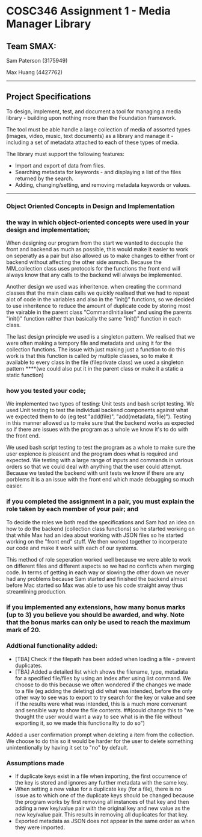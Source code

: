 # COSC346 Assignment 1 - Media Manager Library

## Team SMAX:

Sam Paterson (3175949)

Max Huang (4427762)

***

## Project Specifications

To design, implement, test, and document a tool for managing a media library - building upon
nothing more than the Foundation framework.

The tool must be able handle a large collection of media of assorted types (images, video, music,
text documents) as a library and manage it - including a set of metadata attached to each of these
 types of media.

The library must support the following features:

* Import and export of data from files.
* Searching metadata for keywords - and displaying a list of the files returned by the search.
* Adding, changing/setting, and removing metadata keywords or values.

***

### Object Oriented Concepts in Design and Implementation


### the way in which object-oriented concepts were used in your design and implementation;

When designing our program from the start we wanted to decouple the front and backend as much as possible, this would make it easier to work on seperatly as a pair but also allowed us to make changes to either front or backend without affecting the other side asmuch. Because the MM_collection class uses protocols for the functions the front end will always know that any calls to the backend will always be implemented.

Another design we used was inheritence. when creating the command classes that the main class calls we quickly realised that we had to repeat alot of code in the variables and also in the "init()" functions, so we decided to use inheritence to reduce the amount of duplicate code by storing most the vairable in the parent class "CommandInitialiser" and using the parents "init()" function raither than basically the same "init()" function in each class.

The last design principle we used is a singleton pattern. We realised that we were often making a tempory file and metadata and using it for the collection functions. The issue with just making just a function to do this work is that this function is called by multiple classes, so to make it available to every class in the file (fileprivate class) we used a singleton pattern ****(we could also put it in the parent class or make it a static a static function)



### how you tested your code;

We implemented two types of testing: Unit tests and bash script testing. 
We used Unit testing to test the individual backend components against what we expected them to do (eg test "add(file)", "add(metadata, file)"). Testing in this manner allowed us to make sure that the backend works as expected so if there are issues with the program as a whole we know it's to do with the front end.

We used bash script testing to test the program as a whole to make sure the user expience is pleasent and the program does what is required and expected. We testing with a large range of inputs and commands in various orders so that we could deal with anything that the user could attempt. Because we tested the backend with unit tests we know if there are any porblems it is a an issue with the front end which made debugging so much easier.

### if you completed the assignment in a pair, you must explain the role taken by each member of your pair; and

To decide the roles we both read the specifications and Sam had an idea on how to do the backend (collection class functions) so he started working on that while Max had an idea about working with JSON files so he started working on the "front end" stuff. We then worked together to incorperate our code and make it work with each of our systems.

This method of role seperation worked well because we were able to work on different files and different aspects so we had no conficts when merging code. In terms of getting in each way or slowing the other down we never had any problems because Sam started and finished the backend almost before Mac started so Max was able to use his code straight away thus streamlining production.



### if you implemented any extensions, how many bonus marks (up to 3) you believe you should be awarded, and why. Note that the bonus marks can only be used to reach the maximum mark of 20.



### Addtional functionality added:

* [TBA] Check if the filepath has been added when loading a file - prevent duplicates.
* [TBA] 
Added a detailed list which shows the filename, type, metadata for a specified file/files by using an index after using list command. We choose to do this because we often wondered if the changes we made to a file (eg adding the deleting) did what was intended, before the only other way to see was to export to try search for the key or value and see if the results were what was intended, this is a much more convenant and sensible way to show the file contents. ##(could change this to "we thought the user would want a way to see what is in the file without exporting it, so we made this functionallty to do so")

Added a user confirmation prompt when deleting a item from the collection. We choose to do this so it would be harder for the user to delete something unintentionally by having it set to "no" by default.


### Assumptions made

* If duplicate keys exist in a file when importing, the first occurrence of the key is stored and ignores any further metadata with the same key. 
* When setting a new value for a duplicate key (for a file), there is no issue as to which one of the duplicate keys should be changed because the program works by first removing all instances of that key and then adding a new key/value pair with the original key and new value as the new key/value pair. This results in removing all duplicates for that key.
* Exported metadata as JSON does not appear in the same order as when they were imported.
